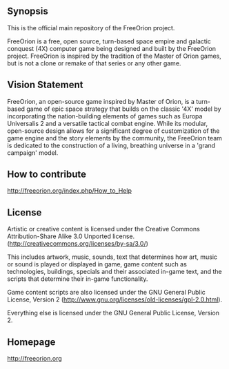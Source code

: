 ## Synopsis

This is the official main repository of the FreeOrion project.

FreeOrion is a free, open source, turn-based space empire and galactic conquest (4X) computer game being designed and built by the FreeOrion project. FreeOrion is inspired by the tradition of the Master of Orion games, but is not a clone or remake of that series or any other game. 

## Vision Statement

FreeOrion, an open-source game inspired by Master of Orion, is a turn-based game of epic space strategy that builds on the classic '4X' model by incorporating the nation-building elements of games such as Europa Universalis 2 and a versatile tactical combat engine. While its modular, open-source design allows for a significant degree of customization of the game engine and the story elements by the community, the FreeOrion team is dedicated to the construction of a living, breathing universe in a 'grand campaign' model.

## How to contribute

http://freeorion.org/index.php/How_to_Help

## License

Artistic or creative content is licensed under the Creative Commons Attribution-Share Alike 3.0 Unported license.
(http://creativecommons.org/licenses/by-sa/3.0/)

This includes artwork, music, sounds, text that determines how art, music or sound is played or displayed in game, game content such as technologies, buildings, specials and their associated in-game text, and the scripts that determine their in-game functionality.

Game content scripts are also licensed under the GNU General Public License, Version 2
(http://www.gnu.org/licenses/old-licenses/gpl-2.0.html).

Everything else is licensed under the GNU General Public License, Version 2.

## Homepage

http://freeorion.org
